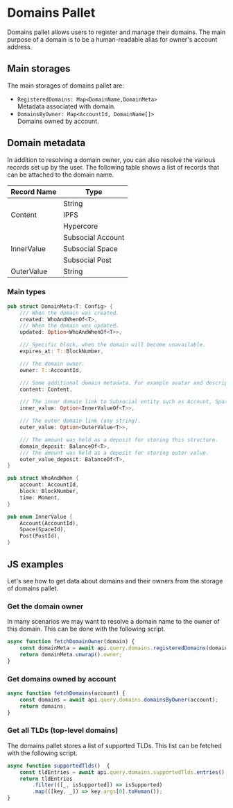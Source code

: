 # Domains Pallet

Domains pallet allows users to register and manage their domains. The main purpose of a domain is to be a human-readable alias for owner's account address. 


## Main storages

The main storages of domains pallet are: 
- `RegisteredDomains: Map<DomainName,DomainMeta>`\
  Metadata associated with domain.
- `DomainsByOwner: Map<AccountId, DomainName[]>`\
  Domains owned by account.


## Domain metadata

In addition to resolving a domain owner, you can also resolve the various records set up
by the user. The following table shows a list of records that can be attached to the domain name.


<table>
<thead>
  <tr>
    <th>Record Name</th>
    <th>Type</th>
  </tr>
</thead>
<tbody>
  <tr>
    <td rowspan="3">Content</td>
    <td>String</td>
  </tr>
  <tr>
    <td>IPFS</td>
  </tr>
  <tr>
    <td>Hypercore</td>
  </tr>
  <tr>
    <td rowspan="3">InnerValue</td>
    <td>Subsocial Account</td>
  </tr>
  <tr>
    <td>Subsocial Space</td>
  </tr>
  <tr>
    <td>Subsocial Post</td>
  </tr>
  <tr>
    <td>OuterValue</td>
    <td>String</td>
  </tr>
</tbody>
</table>

### Main types

```rust
pub struct DomainMeta<T: Config> {
    /// When the domain was created.
    created: WhoAndWhenOf<T>,
    /// When the domain was updated.
    updated: Option<WhoAndWhenOf<T>>,

    /// Specific block, when the domain will become unavailable.
    expires_at: T::BlockNumber,

    /// The domain owner.
    owner: T::AccountId,

    /// Some additional domain metadata. For example avatar and description for this domain.
    content: Content,

    /// The inner domain link to Subsocial entity such as Account, Space, or Post.
    inner_value: Option<InnerValueOf<T>>,

    /// The outer domain link (any string).
    outer_value: Option<OuterValue<T>>,

    /// The amount was held as a deposit for storing this structure.
    domain_deposit: BalanceOf<T>,
    /// The amount was held as a deposit for storing outer value.
    outer_value_deposit: BalanceOf<T>,
}

pub struct WhoAndWhen {
    account: AccountId,
    block: BlockNumber,
    time: Moment,
}

pub enum InnerValue {
    Account(AccountId),
    Space(SpaceId),
    Post(PostId),
}
```

## JS examples

Let's see how to get data about domains and their owners from the storage of domains pallet.

### Get the domain owner

In many scenarios we may want to resolve a domain name
to the owner of this domain. This can be done with the following script.

```javascript
async function fetchDomainOwner(domain) {
    const domainMeta = await api.query.domains.registeredDomains(domain);
    return domainMeta.unwrap().owner;
}
```

### Get domains owned by account

```javascript
async function fetchDomains(account) {
    const domains = await api.query.domains.domainsByOwner(account);
    return domains;
}
```

### Get all TLDs (top-level domains)

The domains pallet stores a list of supported TLDs. This list can be fetched with
the following script.

```javascript
async function supportedTlds()  {
    const tldEntries = await api.query.domains.supportedTlds.entries();
    return tldEntries
        .filter(([_, isSupported]) => isSupported)
        .map(([key, _]) => key.args[0].toHuman());
}
```

